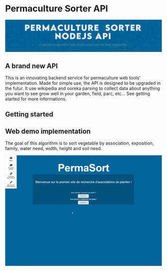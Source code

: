 # Permaculture Sorter API
![Title](/Images/Title.jpg)



## A brand new API
This is an innovating backend service for permaculture web tools' implementation. Made for simple use, the API is designed to be upgraded in the futur. It use wikipedia and ooreka parsing to collect data about anything you want to see grow well in your garden, field, parc, etc... See getting started for more informations.

## Getting started

## Web demo implementation







The goal of this algorithm is to sort vegetable by association, exposition, family, water need, width, height and soil need. 




![Alt text](/Images/permasortAPI.gif)

